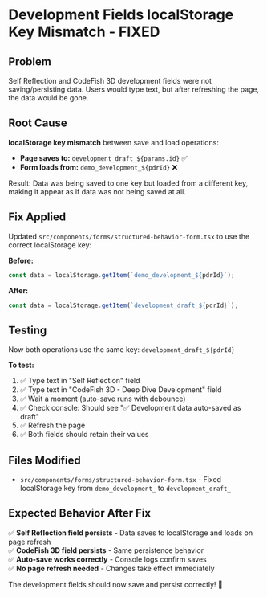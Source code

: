 # Development Fields localStorage Key Mismatch - FIXED

## Problem
Self Reflection and CodeFish 3D development fields were not saving/persisting data. Users would type text, but after refreshing the page, the data would be gone.

## Root Cause
**localStorage key mismatch** between save and load operations:

- **Page saves to:** `development_draft_${params.id}` ✅
- **Form loads from:** `demo_development_${pdrId}` ❌

Result: Data was being saved to one key but loaded from a different key, making it appear as if data was not being saved at all.

## Fix Applied

Updated `src/components/forms/structured-behavior-form.tsx` to use the correct localStorage key:

**Before:**
```typescript
const data = localStorage.getItem(`demo_development_${pdrId}`);
```

**After:**
```typescript
const data = localStorage.getItem(`development_draft_${pdrId}`);
```

## Testing

Now both operations use the same key: `development_draft_${pdrId}`

**To test:**
1. ✅ Type text in "Self Reflection" field
2. ✅ Type text in "CodeFish 3D - Deep Dive Development" field
3. ✅ Wait a moment (auto-save runs with debounce)
4. ✅ Check console: Should see "✅ Development data auto-saved as draft"
5. ✅ Refresh the page
6. ✅ Both fields should retain their values

## Files Modified
- `src/components/forms/structured-behavior-form.tsx` - Fixed localStorage key from `demo_development_` to `development_draft_`

## Expected Behavior After Fix

✅ **Self Reflection field persists** - Data saves to localStorage and loads on page refresh  
✅ **CodeFish 3D field persists** - Same persistence behavior  
✅ **Auto-save works correctly** - Console logs confirm saves  
✅ **No page refresh needed** - Changes take effect immediately  

The development fields should now save and persist correctly! 🎉




